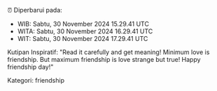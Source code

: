 ⏰ Diperbarui pada:
- WIB: Sabtu, 30 November 2024 15.29.41 UTC
- WITA: Sabtu, 30 November 2024 16.29.41 UTC
- WIT: Sabtu, 30 November 2024 17.29.41 UTC

Kutipan Inspiratif:
"Read it carefully and get meaning! Minimum love is friendship. But maximum friendship is love strange but true! Happy friendship day!"


Kategori: friendship

